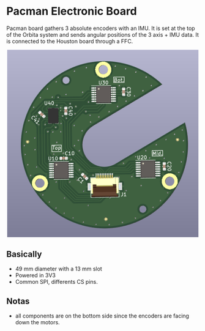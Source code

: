 # Pacman Electronic Board

Pacman board gathers 3 absolute encoders with an IMU. It is set at the top of the Orbita system and sends angular positions of the 3 axis + IMU data. It is connected to the Houston board through a FFC.

<div align="center"><img src="./docs/img/Pacman_3d.png" alt="Pacman board 3d image" width="500"/></div>

## Basically
 - 49 mm diameter with a 13 mm slot
 - Powered in 3V3
 - Common SPI, differents CS pins.

## Notas
 - all components are on the bottom side since the encoders are facing down the motors.


